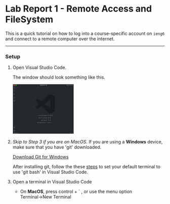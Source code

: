 # Lab Report 1 - Remote Access and FileSystem

This is a quick tutorial on how to log into a course-specific account on `ieng6` and connect to a remote computer over the internet.

---

### Setup
1. Open Visual Studio Code.

   The window should look something like this.
     
   <img src="VSCode.png" width="40%" length="40%"> 

2. *Skip to Step 3 if you are on MacOS.* If you are using a **Windows** device, make sure that you have 'git' downloaded.

    [Download Git for Windows](https://gitforwindows.org/)

    After installing git, follow the these [steps](https://stackoverflow.com/a/50527994) to set your default terminal to use 'git bash' in Visual Studio Code.

3. Open a terminal in Visual Studio Code
    - On **MacOS**, press control + ` , or use the menu option Terminal→New Terminal
        
